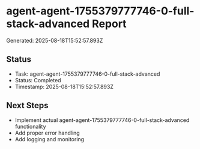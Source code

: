 # agent-agent-1755379777746-0-full-stack-advanced Report

Generated: 2025-08-18T15:52:57.893Z

## Status
- Task: agent-agent-1755379777746-0-full-stack-advanced
- Status: Completed
- Timestamp: 2025-08-18T15:52:57.893Z

## Next Steps
- Implement actual agent-agent-1755379777746-0-full-stack-advanced functionality
- Add proper error handling
- Add logging and monitoring
